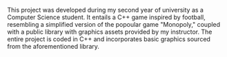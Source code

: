 This project was developed during my second year of university as a Computer Science student. It entails a C++ game inspired by football, resembling a simplified version of the popoular game "Monopoly,"
coupled with a public library with graphics assets provided by my instructor. The entire project is coded in C++ and incorporates basic graphics sourced from the aforementioned library.
